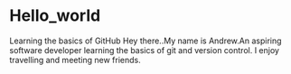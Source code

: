 # Hello_world
Learning the basics of GitHub
Hey there..My name is Andrew.An aspiring software developer learning the basics of git and version control.
I enjoy travelling and meeting new friends.
